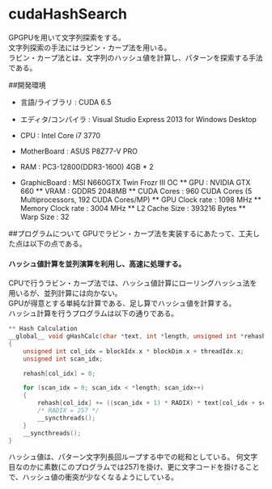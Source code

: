 # cudaHashSearch
GPGPUを用いて文字列探索をする。  
文字列探索の手法にはラビン・カープ法を用いる。  
ラビン・カープ法とは、文字列のハッシュ値を計算し、パターンを探索する手法である。  

##開発環境
* 言語/ライブラリ : CUDA 6.5
* エディタ/コンパイラ : Visual Studio Express 2013 for Windows Desktop

* CPU : Intel Core i7 3770
* MotherBoard : ASUS P8Z77-V PRO
* RAM : PC3-12800(DDR3-1600) 4GB * 2
* GraphicBoard : MSI N660GTX Twin Frozr III OC
** GPU : NVIDIA GTX 660
** VRAM : GDDR5 2048MB
** CUDA Cores : 960 CUDA Cores (5 Multiprocessors, 192 CUDA Cores/MP)
** GPU Clock rate : 1098 MHz
** Memory Clock rate : 3004 MHz
** L2 Cache Size : 393216 Bytes
** Warp Size : 32

##プログラムについて
GPUでラビン・カープ法を実装するにあたって、工夫した点は以下の点である。  
#### ハッシュ値計算を並列演算を利用し、高速に処理する。  
CPUで行うラビン・カープ法では、ハッシュ値計算にローリングハッシュ法を用いるが、並列計算には向かない。  
GPUが得意とする単純な計算である、足し算でハッシュ値を計算する。  
ハッシュ計算を行うプログラムは以下の通りである。  
```C++
** Hash Calculation
__global__ void gHashCalc(char *text, int *length, unsigned int *rehash)
{
	unsigned int col_idx = blockIdx.x * blockDim.x + threadIdx.x;
	unsigned int scan_idx;

	rehash[col_idx] = 0;

	for (scan_idx = 0; scan_idx < *length; scan_idx++)
	{
		rehash[col_idx] += ((scan_idx + 1) * RADIX) * text[col_idx + scan_idx];
		/* RADIX = 257 */
		__syncthreads();
	}
	__syncthreads();
}
```
ハッシュ値は、パターン文字列長回ループする中での総和としている。
何文字目なのかに素数(このプログラムでは257)を掛け、更に文字コードを掛けることで、ハッシュ値の衝突が少なくなるようにしている。
